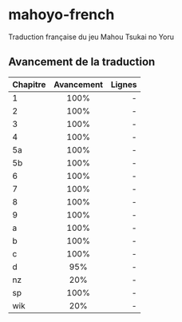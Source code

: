 # mahoyo-french

Traduction française du jeu Mahou Tsukai no Yoru

## Avancement de la traduction
| Chapitre      | Avancement  | Lignes|
| ------------- |:-----------:| -----:|
| 1             | 100%        | -     |
| 2             | 100%        | -     |
| 3             | 100%        | -     |
| 4             | 100%        | -     |
| 5a            | 100%        | -     |
| 5b            | 100%        | -     |
| 6             | 100%        | -     |
| 7             | 100%        | -     |
| 8             | 100%        | -     |
| 9             | 100%        | -     |
| a             | 100%        | -     |
| b             | 100%        | -     |
| c             | 100%        | -     |
| d             | 95%         | -     |
| nz            | 20%         | -     |
| sp            | 100%        | -     |
| wik           | 20%         | -     |
